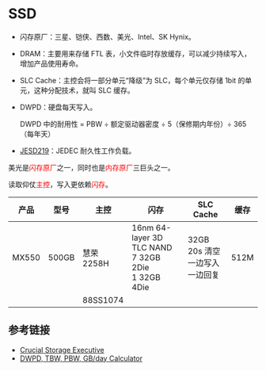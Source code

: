 # SSD

- 闪存原厂：三星、铠侠、西数、美光、Intel、SK Hynix。

- DRAM：主要用来存储 FTL 表，小文件临时存放缓存，可以减少持续写入，增加产品使用寿命。

- SLC Cache：主控会将一部分单元“降级”为 SLC，每个单元仅存储 1bit 的单元，这种分配技术，就叫 SLC 缓存。

- DWPD：硬盘每天写入。

  DWPD 中的耐用性 = PBW ÷ 额定驱动器密度 ÷ 5（保修期内年份）÷ 365（每年天）
  
- [JESD219](https://www.jedec.org/standards-documents/docs/jesd219a)：JEDEC 耐久性工作负载。

美光是<span style="color:red">闪存原厂</span>之一，同时也是<span style="color:red">内存原厂</span>三巨头之一。

读取仰仗<span style="color:red">主控</span>，写入更依赖<span style="color:red">闪存</span>。

| 产品  | 型号  | 主控      | 闪存                                                    | SLC Cache                            | 缓存 |
| ----- | ----- | --------- | ------------------------------------------------------- | ------------------------------------ | ---- |
| MX550 | 500GB | 慧荣2258H | 16nm 64-layer 3D TLC NAND<br>7 32GB 2Die<br>1 32GB 4Die | 32GB<br>20s 清空<br>一边写入一边回复 | 512M |
|       |       | 88SS1074  |                                                         |                                      |      |

## 参考链接

- [Crucial Storage Executive](https://www.crucial.com/support/storage-executive)
- [DWPD, TBW, PBW, GB/day Calculator](https://wintelguy.com/dwpd-tbw-gbday-calc.pl)

